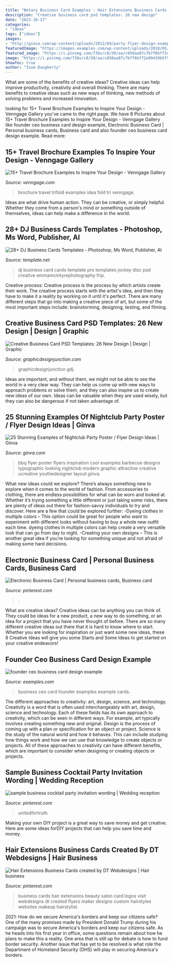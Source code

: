 ```yaml
---
title: "Notary Business Card Examples : Hair Extensions Business Cards Created By Dt Webdesigns"
description: "Creative business card psd templates: 26 new design"
date: "2023-10-17"
categories:
- "ideas"
tags: ["ideas"]
images:
- "http://ginva.com/wp-content/uploads/2012/04/party-flyer-design-examples-15.jpg"
featuredImage: "https://images.examples.com/wp-content/uploads/2018/05/Founder-CEO-Business-Card-Design-Example.jpg"
featured_image: "https://i.pinimg.com/736x/c8/50/aa/c850aa87c7b7f6bff2e99439b5f954c7.jpg"
image: "https://i.pinimg.com/736x/c8/50/aa/c850aa87c7b7f6bff2e99439b5f954c7.jpg"
ShowToc: true
author: "Isom Daugherty"
---
```



What are some of the benefits of creative ideas?
Creative ideas can help improve productivity, creativity and overall thinking. There are many benefits to creative ideas such as new ways of thinking, new methods of solving problems and increased innovation.

	

		
looking for 15+ Travel Brochure Examples to Inspire Your Design - Venngage Gallery you've came to the right page. We have 8 Pictures about 15+ Travel Brochure Examples to Inspire Your Design - Venngage Gallery like founder ceo business card design example, Electronic Business Card | Personal business cards, Business card and also founder ceo business card design example. Read more:
		
    
## 15+ Travel Brochure Examples To Inspire Your Design - Venngage Gallery

<img loading=lazy src="https://venngage-wordpress-gallery.s3.amazonaws.com/uploads/2018/08/Trifold-Brochure-Template.jpg" onerror="this.onerror=null;this.src='https://tse3.mm.bing.net/th?id=OIP.x3MZRsgDSW1-Mz_JCXci0QHaHL&amp;pid=15.1';" alt="15+ Travel Brochure Examples to Inspire Your Design - Venngage Gallery">

_Source: venngage.com_

>brochure travel trifold examples idea fold tri venngage. 

	

Ideas are what drive human action. They can be creative, or simply helpful. Whether they come from a person's mind or something outside of themselves, ideas can help make a difference in the world.

    
## 28+ DJ Business Cards Templates - Photoshop, Ms Word, Publisher, AI

<img loading=lazy src="https://images.template.net/wp-content/uploads/2015/12/11103224/Pro-DJ-Business-Card11.jpg" onerror="this.onerror=null;this.src='https://tse1.mm.bing.net/th?id=OIP.xOgUdraSRK-y6w1HIp3k8wHaF3&amp;pid=15.1';" alt="28+ DJ Business Cards Templates - Photoshop, Ms Word, Publisher, AI">

_Source: template.net_

>dj business card cards template pro templates jockey disc psd creative emmamcintyrephotography frip. 

	

Creative process:
Creative process is the process by which artists create their work. The creative process starts with the artist's idea, and then they have to make it a reality by working on it until it's perfect. There are many different steps that go into making a creative piece of art, but some of the most important steps include: brainstorming, designing, testing, and filming.

    
## Creative Business Card PSD Templates: 26 New Design | Design | Graphic

<img loading=lazy src="http://graphicdesignjunction.com/wp-content/uploads/2016/09/001_Business_Card_Design.jpg" onerror="this.onerror=null;this.src='https://tse3.mm.bing.net/th?id=OIP.kNEMvZlt40YF86XM9DRorQHaM9&amp;pid=15.1';" alt="Creative Business Card PSD Templates: 26 New Design | Design | Graphic">

_Source: graphicdesignjunction.com_

>graphicdesignjunction gdj. 

	

Ideas are important, and without them, we might not be able to see the world in a very clear way. They can help us come up with new ways to approach problems or solve them, and they can also inspire us to create new ideas of our own. Ideas can be valuable when they are used wisely, but they can also be dangerous if not taken advantage of.

    
## 25 Stunning Examples Of Nightclub Party Poster / Flyer Design Ideas | Ginva

<img loading=lazy src="http://ginva.com/wp-content/uploads/2012/04/party-flyer-design-examples-15.jpg" onerror="this.onerror=null;this.src='https://tse3.mm.bing.net/th?id=OIP.tQTpdKHU5XZfzfoZ1m0OZQHaKf&amp;pid=15.1';" alt="25 Stunning Examples of Nightclub Party Poster / Flyer Design Ideas | Ginva">

_Source: ginva.com_

>bbq flyer poster flyers inspiration cool examples barbecue designs typographic looking nightclub modern graphic attractive creative ucreative youthedesigner layout ginva. 

	

What new ideas could we explore?
There’s always something new to explore when it comes to the world of fashion. From accessories to clothing, there are endless possibilities for what can be worn and looked at. Whether it’s trying something a little different or just taking some risks, there are plenty of ideas out there for fashion-savvy individuals to try and discover. Here are a few that could be explored further: 
-Dyeing clothes in multiple colors – This option could be great for people who want to experiment with different looks without having to buy a whole new outfit each time. dyeing clothes in multiple colors can help create a very versatile look that can go from day to night. 
-Creating your own designs – This is another great idea if you’re looking for something unique and not afraid of making some hard decisions.

    
## Electronic Business Card | Personal Business Cards, Business Card

<img loading=lazy src="https://i.pinimg.com/736x/c8/50/aa/c850aa87c7b7f6bff2e99439b5f954c7.jpg" onerror="this.onerror=null;this.src='https://tse2.mm.bing.net/th?id=OIP.-hxwSn1txLwdpz-aG454oAHaHa&amp;pid=15.1';" alt="Electronic Business Card | Personal business cards, Business card">

_Source: pinterest.com_

>. 

	

What are creative ideas?
Creative ideas can be anything you can think of. They could be ideas for a new product, a new way to do something, or an idea for a project that you have never thought of before. There are so many different creative ideas out there that it is hard to know where to start. Whether you are looking for inspiration or just want some new ideas, these 8 Creative Ideas will give you some Starts and Some Ideas to get started on your creative endeavors!

    
## Founder Ceo Business Card Design Example

<img loading=lazy src="https://images.examples.com/wp-content/uploads/2018/05/Founder-CEO-Business-Card-Design-Example.jpg" onerror="this.onerror=null;this.src='https://tse4.mm.bing.net/th?id=OIP.RjitfcikMrpU4SyzikfGkwHaE6&amp;pid=15.1';" alt="founder ceo business card design example">

_Source: examples.com_

>business ceo card founder examples example cards. 

	

The different approaches to creativity: art, design, science, and technology.
Creativity is a word that is often used interchangeably with art, design, science and technology. Each of these fields has its own approach to creativity, which can be seen in different ways. For example, art typically involves creating something new and original. Design is the process of coming up with a plan or specification for an object or project. Science is the study of the natural world and how it behaves. This can include studying how things work and how we can use that knowledge to create objects or projects. All of these approaches to creativity can have different benefits, which are important to consider when designing or creating objects or projects.

    
## Sample Business Cocktail Party Invitation Wording | Wedding Reception

<img loading=lazy src="https://i.pinimg.com/736x/fe/08/16/fe0816e89860616973672dc8ef10cd97.jpg" onerror="this.onerror=null;this.src='https://tse4.mm.bing.net/th?id=OIP.kYYnFBwN5FEIGtTNoPtxTgHaK_&amp;pid=15.1';" alt="sample business cocktail party invitation wording | Wedding reception">

_Source: pinterest.com_

>unitedfortruth. 

	

Making your own DIY project is a great way to save money and get creative. Here are some ideas forDIY projects that can help you save time and money.

    
## Hair Extensions Business Cards Created By DT Webdesigns | Hair Business

<img loading=lazy src="https://i.pinimg.com/736x/39/c9/3a/39c93a0b10b09e0521e74df1ab94a180--beauty-business-cards-hair-business-cards.jpg" onerror="this.onerror=null;this.src='https://tse3.mm.bing.net/th?id=OIP.jwkFFrRnd7IfAm_nNHpCJQHaHU&amp;pid=15.1';" alt="Hair Extensions Business Cards created by DT Webdesigns | Hair business">

_Source: pinterest.com_

>business cards hair extensions beauty salon card logos visit webdesigns dt created flyers maker designs custom hairstyles websites makeup hairstylist. 

	

2021: How do we secure America's borders and keep our citizens safe?
One of the many promises made by President Donald Trump during his campaign was to secure America's borders and keep our citizens safe. As he heads into his first year in office, some questions remain about how he plans to make this a reality. One area that is still up for debate is how to fund border security. Another issue that has yet to be resolved is what role the Department of Homeland Security (DHS) will play in securing America's borders.

